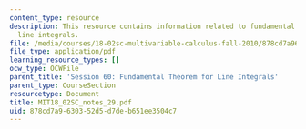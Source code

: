 ```yaml
---
content_type: resource
description: This resource contains information related to fundamental theorem for
  line integrals.
file: /media/courses/18-02sc-multivariable-calculus-fall-2010/878cd7a9630352d5d7deb651ee3504c7_MIT18_02SC_notes_29.pdf
file_type: application/pdf
learning_resource_types: []
ocw_type: OCWFile
parent_title: 'Session 60: Fundamental Theorem for Line Integrals'
parent_type: CourseSection
resourcetype: Document
title: MIT18_02SC_notes_29.pdf
uid: 878cd7a9-6303-52d5-d7de-b651ee3504c7
---
```


